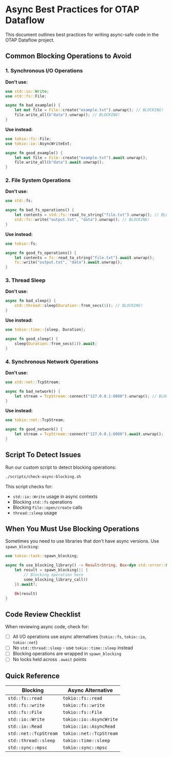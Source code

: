 # Async Best Practices for OTAP Dataflow

This document outlines best practices for writing async-safe code in the OTAP
Dataflow project.

## Common Blocking Operations to Avoid

### 1. Synchronous I/O Operations

**Don't use:**

```rust
use std::io::Write;
use std::fs::File;

async fn bad_example() {
    let mut file = File::create("example.txt").unwrap(); // BLOCKING!
    file.write_all(b"data").unwrap(); // BLOCKING!
}
```

**Use instead:**

```rust
use tokio::fs::File;
use tokio::io::AsyncWriteExt;

async fn good_example() {
    let mut file = File::create("example.txt").await.unwrap();
    file.write_all(b"data").await.unwrap();
}
```

### 2. File System Operations

**Don't use:**

```rust
use std::fs;

async fn bad_fs_operations() {
    let contents = std::fs::read_to_string("file.txt").unwrap(); // BLOCKING!
    std::fs::write("output.txt", "data").unwrap(); // BLOCKING!
}
```

**Use instead:**

```rust
use tokio::fs;

async fn good_fs_operations() {
    let contents = fs::read_to_string("file.txt").await.unwrap();
    fs::write("output.txt", "data").await.unwrap();
}
```

### 3. Thread Sleep

**Don't use:**

```rust
async fn bad_sleep() {
    std::thread::sleep(Duration::from_secs(1)); // BLOCKING!
}
```

**Use instead:**

```rust
use tokio::time::{sleep, Duration};

async fn good_sleep() {
    sleep(Duration::from_secs(1)).await;
}
```

### 4. Synchronous Network Operations

**Don't use:**

```rust
use std::net::TcpStream;

async fn bad_network() {
    let stream = TcpStream::connect("127.0.0.1:8080").unwrap(); // BLOCKING!
}
```

**Use instead:**

```rust
use tokio::net::TcpStream;

async fn good_network() {
    let stream = TcpStream::connect("127.0.0.1:8080").await.unwrap();
}
```

## Script To Detect Issues

Run our custom script to detect blocking operations:

```bash
./scripts/check-async-blocking.sh
```

This script checks for:

- `std::io::Write` usage in async contexts
- Blocking `std::fs` operations
- Blocking `File::open/create` calls
- `thread::sleep` usage

## When You Must Use Blocking Operations

Sometimes you need to use libraries that don't have async versions. Use
`spawn_blocking`:

```rust
use tokio::task::spawn_blocking;

async fn use_blocking_library() -> Result<String, Box<dyn std::error::Error>> {
    let result = spawn_blocking(|| {
        // Blocking operation here
        some_blocking_library_call()
    }).await?;

    Ok(result)
}
```

## Code Review Checklist

When reviewing async code, check for:

- [ ] All I/O operations use async alternatives (`tokio::fs`, `tokio::io`,
  `tokio::net`)
- [ ] No `std::thread::sleep` - use `tokio::time::sleep` instead
- [ ] Blocking operations are wrapped in `spawn_blocking`
- [ ] No locks held across `.await` points

## Quick Reference

| Blocking              | Async Alternative       |
|-----------------------|-------------------------|
| `std::fs::read`       | `tokio::fs::read`       |
| `std::fs::write`      | `tokio::fs::write`      |
| `std::fs::File`       | `tokio::fs::File`       |
| `std::io::Write`      | `tokio::io::AsyncWrite` |
| `std::io::Read`       | `tokio::io::AsyncRead`  |
| `std::net::TcpStream` | `tokio::net::TcpStream` |
| `std::thread::sleep`  | `tokio::time::sleep`    |
| `std::sync::mpsc`     | `tokio::sync::mpsc`     |

